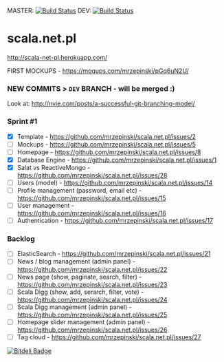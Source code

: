 MASTER: [![Build Status](https://travis-ci.org/mrzepinski/scala.net.pl.png?branch=master)](https://travis-ci.org/mrzepinski/scala.net.pl)
DEV: [![Build Status](https://travis-ci.org/mrzepinski/scala.net.pl.png?branch=dev)](https://travis-ci.org/mrzepinski/scala.net.pl)

scala.net.pl
============

http://scala-net-pl.herokuapp.com/

FIRST MOCKUPS - https://moqups.com/mrzepinski/pGq6uN2U/

### NEW COMMITS > `DEV` BRANCH - will be merged :)
Look at: http://nvie.com/posts/a-successful-git-branching-model/

### Sprint #1
- [x] Template - https://github.com/mrzepinski/scala.net.pl/issues/2
- [ ] Mockups - https://github.com/mrzepinski/scala.net.pl/issues/5
- [ ] Homepage - https://github.com/mrzepinski/scala.net.pl/issues/8
- [x] Database Engine - https://github.com/mrzepinski/scala.net.pl/issues/1
- [x] Salat vs ReactiveMongo - https://github.com/mrzepinski/scala.net.pl/issues/28
- [ ] Users (model) - https://github.com/mrzepinski/scala.net.pl/issues/14
- [ ] Profile management (password, email etc) - https://github.com/mrzepinski/scala.net.pl/issues/15
- [ ] User management - https://github.com/mrzepinski/scala.net.pl/issues/16
- [ ] Authentication - https://github.com/mrzepinski/scala.net.pl/issues/17

### Backlog

- [ ] ElasticSearch - https://github.com/mrzepinski/scala.net.pl/issues/21
- [ ] News / blog management (admin panel) - https://github.com/mrzepinski/scala.net.pl/issues/22
- [ ] News page (show, paginate, search, filter) - https://github.com/mrzepinski/scala.net.pl/issues/23
- [ ] Scala Digg (show, add, serarch, filter, vote) - https://github.com/mrzepinski/scala.net.pl/issues/24
- [ ] Scala Digg management (admin panel) - https://github.com/mrzepinski/scala.net.pl/issues/25
- [ ] Homepage slider management (admin panel) - https://github.com/mrzepinski/scala.net.pl/issues/26
- [ ] Tag cloud - https://github.com/mrzepinski/scala.net.pl/issues/27 

[![Bitdeli Badge](https://d2weczhvl823v0.cloudfront.net/mrzepinski/scala.net.pl/trend.png)](https://bitdeli.com/free "Bitdeli Badge")
